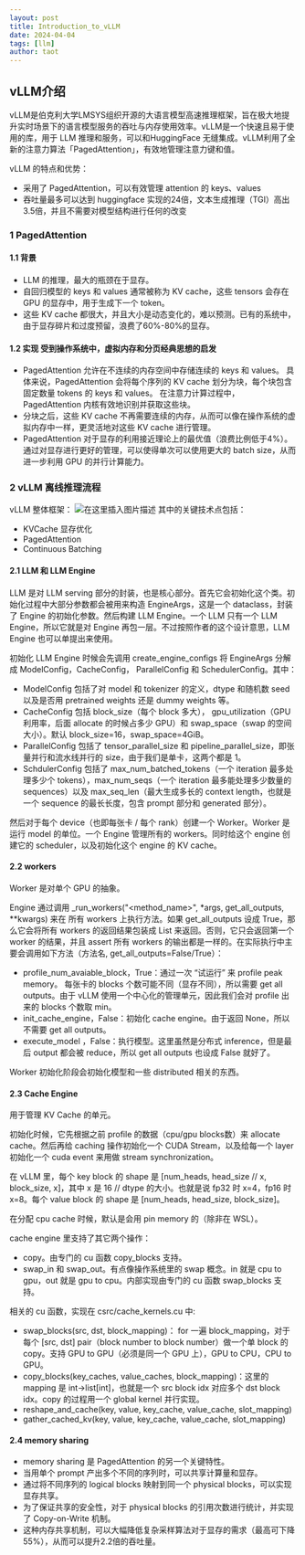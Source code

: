 ```yaml
---
layout: post
title: Introduction_to_vLLM
date: 2024-04-04
tags: [llm]
author: taot
---
```



## vLLM介绍

vLLM是伯克利大学LMSYS组织开源的大语言模型高速推理框架，旨在极大地提升实时场景下的语言模型服务的吞吐与内存使用效率。vLLM是一个快速且易于使用的库，用于 LLM 推理和服务，可以和HuggingFace 无缝集成。vLLM利用了全新的注意力算法「PagedAttention」，有效地管理注意力键和值。

vLLM 的特点和优势：
* 采用了 PagedAttention，可以有效管理 attention 的 keys、values
* 吞吐量最多可以达到 huggingface 实现的24倍，文本生成推理（TGI）高出3.5倍，并且不需要对模型结构进行任何的改变

### 1 PagedAttention

#### 1.1 背景

* LLM 的推理，最大的瓶颈在于显存。
* 自回归模型的 keys 和 values 通常被称为 KV cache，这些 tensors 会存在 GPU 的显存中，用于生成下一个 token。
* 这些 KV cache 都很大，并且大小是动态变化的，难以预测。已有的系统中，由于显存碎片和过度预留，浪费了60%-80%的显存。

#### 1.2 实现 受到操作系统中，虚拟内存和分页经典思想的启发

* PagedAttention 允许在不连续的内存空间中存储连续的 keys 和 values。 具体来说，PagedAttention 会将每个序列的 KV cache 划分为块，每个块包含固定数量 tokens 的 keys 和 values。 在注意力计算过程中，PagedAttention 内核有效地识别并获取这些块。
* 分块之后，这些 KV cache 不再需要连续的内存，从而可以像在操作系统的虚拟内存中一样，更灵活地对这些 KV cache 进行管理。
* PagedAttention 对于显存的利用接近理论上的最优值（浪费比例低于4%）。通过对显存进行更好的管理，可以使得单次可以使用更大的 batch size，从而进一步利用 GPU 的并行计算能力。


### 2 vLLM 离线推理流程
vLLM 整体框架： 
![在这里插入图片描述](https://img-blog.csdnimg.cn/direct/32e432ad53c94a558bafae21cc6dd994.png#pic_center)
其中的关键技术点包括：
* KVCache 显存优化
* PagedAttention
* Continuous Batching

#### 2.1 LLM 和 LLM Engine

LLM 是对 LLM serving 部分的封装，也是核心部分。首先它会初始化这个类。初始化过程中大部分参数都会被用来构造 EngineArgs，这是一个 dataclass，封装了 Engine 的初始化参数。然后构建 LLM Engine。一个 LLM 只有一个 LLM Engine，所以它就是对 Engine 再包一层。不过按照作者的这个设计意思，LLM Engine 也可以单提出来使用。

初始化 LLM Engine 时候会先调用 create_engine_configs 将 EngineArgs 分解成 ModelConfig，CacheConfig， ParallelConfig 和 SchedulerConfig。其中：

* ModelConfig 包括了对 model 和 tokenizer 的定义，dtype 和随机数 seed 以及是否用 pretrained weights 还是 dummy weights 等。
* CacheConfig 包括 block_size（每个 block 多大）， gpu_utilization（GPU 利用率，后面 allocate 的时候占多少 GPU）和 swap_space（swap 的空间大小）。默认 block_size=16，swap_space=4GiB。
* ParallelConfig 包括了 tensor_parallel_size 和 pipeline_parallel_size，即张量并行和流水线并行的 size，由于我们是单卡，这两个都是 1。
* SchdulerConfig 包括了 max_num_batched_tokens（一个 iteration 最多处理多少个 tokens），max_num_seqs（一个 iteration 最多能处理多少数量的 sequences）以及 max_seq_len（最大生成多长的 context length，也就是一个 sequence 的最长长度，包含 prompt 部分和 generated 部分）。

然后对于每个 device（也即每张卡 / 每个 rank）创建一个 Worker。Worker 是运行 model 的单位。一个 Engine 管理所有的 workers。同时给这个 engine 创建它的 scheduler，以及初始化这个 engine 的 KV cache。

#### 2.2 workers

Worker 是对单个 GPU 的抽象。

Engine 通过调用 _run_workers("<method_name>", *args, get_all_outputs, **kwargs) 来在 所有 workers 上执行方法。如果 get_all_outputs 设成 True，那么它会将所有 workers 的返回结果包装成 List 来返回。否则，它只会返回第一个 worker 的结果，并且 assert 所有 workers 的输出都是一样的。在实际执行中主要会调用如下方法（方法名, get_all_outputs=False/True）：

* profile_num_avaiable_block，True：通过一次 “试运行” 来 profile peak memory。 每张卡的 blocks 个数可能不同（显存不同），所以需要 get all outputs。由于 vLLM 使用一个中心化的管理单元，因此我们会对 profile 出来的 blocks 个数取 min。
* init_cache_engine，False：初始化 cache engine。由于返回 None，所以不需要 get all outputs。
* execute_model ，False：执行模型。这里虽然是分布式 inference，但是最后 output 都会被 reduce，所以 get all outputs 也设成 False 就好了。

Worker 初始化阶段会初始化模型和一些 distributed 相关的东西。


#### 2.3 Cache Engine

用于管理 KV Cache 的单元。

初始化时候，它先根据之前 profile 的数据（cpu/gpu blocks数）来 allocate cache。然后再给 caching 操作初始化一个 CUDA Stream，以及给每一个 layer 初始化一个 cuda event 来用做 stream synchronization。

在 vLLM 里，每个 key block 的 shape 是 [num_heads, head_size // x, block_size, x]，其中 x 是 16 // dtype 的大小。也就是说 fp32 时 x=4，fp16 时 x=8。每个 value block 的 shape 是 [num_heads, head_size, block_size]。

在分配 cpu cache 时候，默认是会用 pin memory 的（除非在 WSL）。


cache engine 里支持了其它两个操作：

* copy。由专门的 cu 函数 copy_blocks 支持。
* swap_in 和 swap_out。有点像操作系统里的 swap 概念。in 就是 cpu to gpu，out 就是 gpu to cpu。内部实现由专门的 cu 函数 swap_blocks 支持。


相关的 cu 函数，实现在 csrc/cache_kernels.cu 中:

* swap_blocks(src, dst, block_mapping)： for 一遍 block_mapping，对于每个 [src, dst] pair（block number to block number）做一个单 block 的 copy。支持 GPU to GPU（必须是同一个 GPU 上），GPU to CPU，CPU to GPU。
* copy_blocks(key_caches, value_caches, block_mapping)：这里的 mapping 是 int->list[int]，也就是一个 src block idx 对应多个 dst block idx。copy 的过程用一个 global kernel 并行实现。
* reshape_and_cache(key, value, key_cache, value_cache, slot_mapping)
* gather_cached_kv(key, value, key_cache, value_cache, slot_mapping)
#### 2.4 memory sharing

* memory sharing 是 PagedAttention 的另一个关键特性。
* 当用单个 prompt 产出多个不同的序列时，可以共享计算量和显存。
* 通过将不同序列的 logical blocks 映射到同一个 physical blocks，可以实现显存共享。
* 为了保证共享的安全性，对于 physical blocks 的引用次数进行统计，并实现了 Copy-on-Write 机制。
* 这种内存共享机制，可以大幅降低复杂采样算法对于显存的需求（最高可下降55%），从而可以提升2.2倍的吞吐量。


